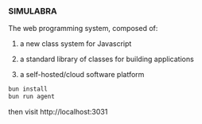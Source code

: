 ### SIMULABRA
The web programming system, composed of:

1) a new class system for Javascript

2) a standard library of classes for building applications

3) a self-hosted/cloud software platform


``` sh
bun install
bun run agent
```
then visit http://localhost:3031
